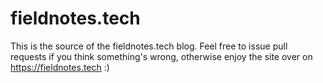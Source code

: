 # fieldnotes.tech

This is the source of the fieldnotes.tech blog.
Feel free to issue pull requests if you think something's wrong,
otherwise enjoy the site over on https://fieldnotes.tech :)

